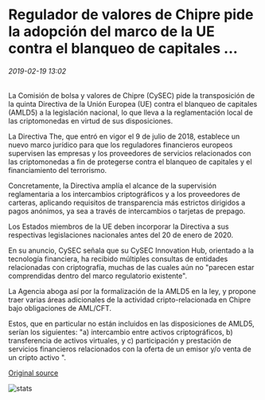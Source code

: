 # Regulador de valores de Chipre pide la adopción del marco de la UE contra el blanqueo de capitales ...

###### 2019-02-19 13:02

La Comisión de bolsa y valores de Chipre (CySEC) pide la transposición de la quinta Directiva de la Unión Europea (UE) contra el blanqueo de capitales (AMLD5) a la legislación nacional, lo que lleva a la reglamentación local de las criptomonedas en virtud de sus disposiciones.

La Directiva Тhe, que entró en vigor el 9 de julio de 2018, establece un nuevo marco jurídico para que los reguladores financieros europeos supervisen las empresas y los proveedores de servicios relacionados con las criptomonedas a fin de protegerse contra el blanqueo de capitales y el financiamiento del terrorismo.

Concretamente, la Directiva amplía el alcance de la supervisión reglamentaria a los intercambios criptográficos y a los proveedores de carteras, aplicando requisitos de transparencia más estrictos dirigidos a pagos anónimos, ya sea a través de intercambios o tarjetas de prepago.

Los Estados miembros de la UE deben incorporar la Directiva a sus respectivas legislaciones nacionales antes del 20 de enero de 2020.

En su anuncio, CySEC señala que su CySEC Innovation Hub, orientado a la tecnología financiera, ha recibido múltiples consultas de entidades relacionadas con criptografía, muchas de las cuales aún no "parecen estar comprendidas dentro del marco regulatorio existente".

La Agencia aboga así por la formalización de la AMLD5 en la ley, y propone traer varias áreas adicionales de la actividad cripto-relacionada en Chipre bajo obligaciones de AML/CFT.

Estos, que en particular no están incluidos en las disposiciones de AMLD5, serían los siguientes: "a) intercambio entre activos criptográficos, b) transferencia de activos virtuales, y c) participación y prestación de servicios financieros relacionados con la oferta de un emisor y/o venta de un cripto activo ".

[Original source](https://cointelegraph.com/news/cyprus-securities-regulator-calls-for-adoption-of-eu-anti-money-laundering-framework)

![stats](https://c.statcounter.com/11760860/0/a89fa40b/1/ "stats")